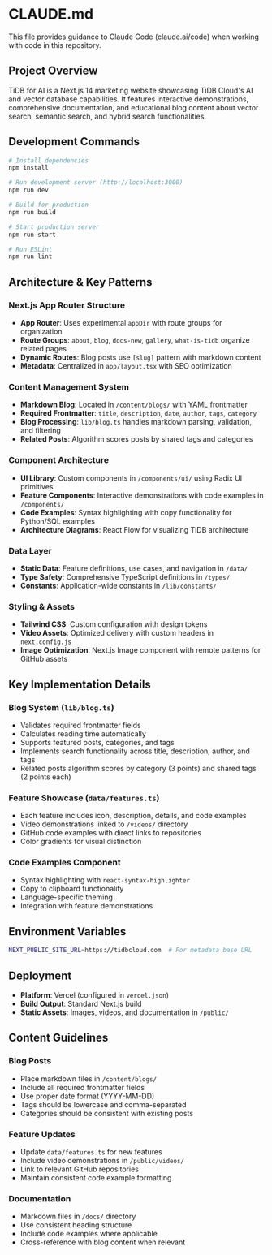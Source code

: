 # CLAUDE.md

This file provides guidance to Claude Code (claude.ai/code) when working with code in this repository.

## Project Overview

TiDB for AI is a Next.js 14 marketing website showcasing TiDB Cloud's AI and vector database capabilities. It features interactive demonstrations, comprehensive documentation, and educational blog content about vector search, semantic search, and hybrid search functionalities.

## Development Commands

```bash
# Install dependencies
npm install

# Run development server (http://localhost:3000)
npm run dev

# Build for production
npm run build

# Start production server
npm run start

# Run ESLint
npm run lint
```

## Architecture & Key Patterns

### Next.js App Router Structure
- **App Router**: Uses experimental `appDir` with route groups for organization
- **Route Groups**: `about`, `blog`, `docs-new`, `gallery`, `what-is-tidb` organize related pages
- **Dynamic Routes**: Blog posts use `[slug]` pattern with markdown content
- **Metadata**: Centralized in `app/layout.tsx` with SEO optimization

### Content Management System
- **Markdown Blog**: Located in `/content/blogs/` with YAML frontmatter
- **Required Frontmatter**: `title`, `description`, `date`, `author`, `tags`, `category`
- **Blog Processing**: `lib/blog.ts` handles markdown parsing, validation, and filtering
- **Related Posts**: Algorithm scores posts by shared tags and categories

### Component Architecture
- **UI Library**: Custom components in `/components/ui/` using Radix UI primitives
- **Feature Components**: Interactive demonstrations with code examples in `/components/`
- **Code Examples**: Syntax highlighting with copy functionality for Python/SQL examples
- **Architecture Diagrams**: React Flow for visualizing TiDB architecture

### Data Layer
- **Static Data**: Feature definitions, use cases, and navigation in `/data/`
- **Type Safety**: Comprehensive TypeScript definitions in `/types/`
- **Constants**: Application-wide constants in `/lib/constants/`

### Styling & Assets
- **Tailwind CSS**: Custom configuration with design tokens
- **Video Assets**: Optimized delivery with custom headers in `next.config.js`
- **Image Optimization**: Next.js Image component with remote patterns for GitHub assets

## Key Implementation Details

### Blog System (`lib/blog.ts`)
- Validates required frontmatter fields
- Calculates reading time automatically
- Supports featured posts, categories, and tags
- Implements search functionality across title, description, author, and tags
- Related posts algorithm scores by category (3 points) and shared tags (2 points each)

### Feature Showcase (`data/features.ts`)
- Each feature includes icon, description, details, and code examples
- Video demonstrations linked to `/videos/` directory
- GitHub code examples with direct links to repositories
- Color gradients for visual distinction

### Code Examples Component
- Syntax highlighting with `react-syntax-highlighter`
- Copy to clipboard functionality
- Language-specific theming
- Integration with feature demonstrations

## Environment Variables

```bash
NEXT_PUBLIC_SITE_URL=https://tidbcloud.com  # For metadata base URL
```

## Deployment

- **Platform**: Vercel (configured in `vercel.json`)
- **Build Output**: Standard Next.js build
- **Static Assets**: Images, videos, and documentation in `/public/`

## Content Guidelines

### Blog Posts
- Place markdown files in `/content/blogs/`
- Include all required frontmatter fields
- Use proper date format (YYYY-MM-DD)
- Tags should be lowercase and comma-separated
- Categories should be consistent with existing posts

### Feature Updates
- Update `data/features.ts` for new features
- Include video demonstrations in `/public/videos/`
- Link to relevant GitHub repositories
- Maintain consistent code example formatting

### Documentation
- Markdown files in `/docs/` directory
- Use consistent heading structure
- Include code examples where applicable
- Cross-reference with blog content when relevant